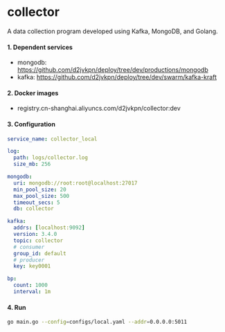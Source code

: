 # collector
A data collection program developed using Kafka, MongoDB, and Golang.

#### 1. Dependent services
- mongodb: https://github.com/d2jvkpn/deploy/tree/dev/productions/mongodb
- kafka: https://github.com/d2jvkpn/deploy/tree/dev/swarm/kafka-kraft

#### 2. Docker images
- registry.cn-shanghai.aliyuncs.com/d2jvkpn/collector:dev

#### 3. Configuration
```yaml
service_name: collector_local

log:
  path: logs/collector.log
  size_mb: 256

mongodb:
  uri: mongodb://root:root@localhost:27017
  min_pool_size: 20
  max_pool_size: 500
  timeout_secs: 5
  db: collector

kafka:
  addrs: [localhost:9092]
  version: 3.4.0
  topic: collector
  # consumer
  group_id: default
  # producer
  key: key0001

bp:
  count: 1000
  interval: 1m
```

#### 4. Run
```bash
go main.go --config=configs/local.yaml --addr=0.0.0.0:5011
```
